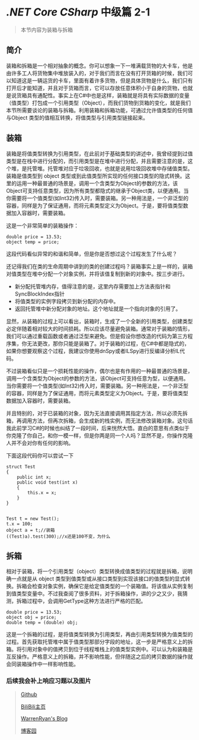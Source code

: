 # *.NET Core CSharp* 中级篇 2-1

>本节内容为装箱与拆箱

## 简介

装箱和拆箱是一个相对抽象的概念。你可以想象一下一堆满载货物的大卡车，他是由许多工人将货物集中堆放装入的，对于我们而言在没有打开货箱的时候，我们可以知道这是一辆运货的卡车，里面有着许多货物，但是具体货物是什么，我们只有打开后才能知道，并且对于货箱而言，它可以存放任意体积小于自身的货物，也就是说货箱具有通配性。事实上在C#中也是这样，装箱就是将具有实际数据的变量（值类型）打包成一个引用类型（Object），而我们货物到货箱的变化，就是我们本节所需要谈论的装箱与拆箱。利用装箱和拆箱功能，可通过允许值类型的任何值与Object 类型的值相互转换，将值类型与引用类型链接起来。

## 装箱

装箱是将值类型转换为引用类型，在此前对于基础类型的讲述中，我曾经提到过值类型是在栈中进行分配的，而引用类型是在堆中进行分配，并且需要注意的是，这个堆，是托管堆。托管堆对应于垃圾回收，也就是说用垃圾回收堆中存储值类型。装箱是值类型到 object 类型或到此值类型所实现的任何接口类型的隐式转换。这里的运用一种最普通的场景是，调用一个含类型为Object的参数的方法，该Object可支持任意类型，因为所有类型都隐式的继承于Object类，以便通用。当你需要将一个值类型(如Int32)传入时，需要装箱。另一种用法是，一个非泛型的容器，同样是为了保证通用，而将元素类型定义为Object。于是，要将值类型数据加入容器时，需要装箱。

这是一个非常简单的装箱操作：

``` CSharp
double price = 13.53;
object temp = price;
```

这段代码看似异常的和谐和简单，但是你是否想过这个过程发生了什么呢？

还记得我们在类的生命周期中讲到的类的创建过程吗？装箱事实上是一样的，装箱对值类型在堆中分配一个对象实例，并将该值复制到新的对象中。按三步进行。

- 新分配托管堆内存，值得注意的是，这里内存需要加上方法表指针和SyncBlockIndex指针
- 将值类型的实例字段拷贝到新分配的内存中。
- 返回托管堆中新分配对象的地址。这个地址就是一个指向对象的引用了。

显然，从装箱的过程上可以看出，装箱时，生成了一个全新的引用类型，创建类型必定伴随着相对较大的时间损耗。所以应该尽量避免装箱。通常对于装箱的情形，我们可以通过重载函数或者通过泛型来避免。但是假设你想改造的代码为第三方程序集，你无法更改，那你只能是装箱了。对于装箱的过程，在C#中都是隐式的，如果你想要观察这个过程，我建议你使用dnSpy或者ILSpy进行反编译分析IL代码。

不过装箱看似只是一个损耗性能的操作，偶尔也是有作用的一种最普通的场景是，调用一个含类型为Object的参数的方法，该Object可支持任意为型，以便通用。当你需要将一个值类型(如Int32)传入时，需要装箱。另一种用法是，一个非泛型的容器，同样是为了保证通用，而将元素类型定义为Object。于是，要将值类型数据加入容器时，需要装箱。

并且特别的，对于已装箱的对象，因为无法直接调用其指定方法，所以必须先拆箱，再调用方法，但再次拆箱，会生成新的栈实例，而无法修改装箱对象。这句话我此前学习C#的时候也纠结了一段时间，后来恍然大悟。直白的意思有点类似于你克隆了你自己，和你一模一样，但是你两是同一个人吗？显然不是，你操作克隆人并不会对你有任何的影响。

下面这段代码你可以尝试一下

``` CSharp
struct Test
{
    public int x;
    public void test(int x)
    {
        this.x = x;
    }
}


Test t = new Test();
t.x = 100;
object a = t;//装箱
((Test)a).test(300);//x还是100不变，为什么
```

## 拆箱

相对于装箱，将一个引用类型（object）类型转换成值类型的过程就是拆箱，说明确一点就是从 object 类型到值类型或从接口类型到实现该接口的值类型的显式转换。拆箱会检查对象实例，确保它是给定值类型的一个装箱值。将该值从实例复制到值类型变量中。不过我查阅了很多资料，对于拆箱操作，讲的少之又少，我猜测，拆箱过程中，会调用GetType这种方法进行严格的匹配。

``` CSharp
double price = 13.53;
object obj = price;
double temp = (double) obj;
```

这是一个拆箱的过程，是将值类型转换为引用类型，再由引用类型转换为值类型的过程。首先获取托管堆中属于值类型那部分字段的地址，这一步是严格意义上的拆箱。将引用对象中的值拷贝到位于线程堆栈上的值类型实例中。可以认为和装箱是互反操作。严格意义上的拆箱，并不影响性能，但伴随这之后的拷贝数据的操作就会同装箱操作中一样影响性能。


### 后续我会补上响应习题以及图片

> [Github](https://github.com/StevenEco/.NetCoreGuide)
>
> [BiliBili主页](https://space.bilibili.com/33311288)
>
> [WarrenRyan's Blog](https://blog.tity.xyz)
>
> [博客园](https://cnblogs.com/warrenryan)
